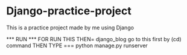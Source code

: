 # Django-practice-project
This is a practice project made by me using Django


***  RUN ***
FOR RUN THIS THEN= django_blog go to this first by (cd) command 
THEN TYPE === python manage.py runserver
